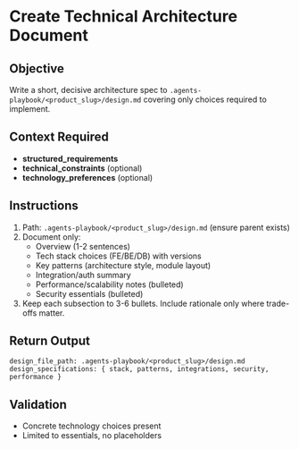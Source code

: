 # Create Technical Architecture Document

## Objective
Write a short, decisive architecture spec to `.agents-playbook/<product_slug>/design.md` covering only choices required to implement.

## Context Required
- **structured_requirements**
- **technical_constraints** (optional)
- **technology_preferences** (optional)

## Instructions
1) Path: `.agents-playbook/<product_slug>/design.md` (ensure parent exists)
2) Document only:
   - Overview (1-2 sentences)
   - Tech stack choices (FE/BE/DB) with versions
   - Key patterns (architecture style, module layout)
   - Integration/auth summary
   - Performance/scalability notes (bulleted)
   - Security essentials (bulleted)
3) Keep each subsection to 3-6 bullets. Include rationale only where trade-offs matter.

## Return Output
```
design_file_path: .agents-playbook/<product_slug>/design.md
design_specifications: { stack, patterns, integrations, security, performance }
```

## Validation
- Concrete technology choices present
- Limited to essentials, no placeholders
